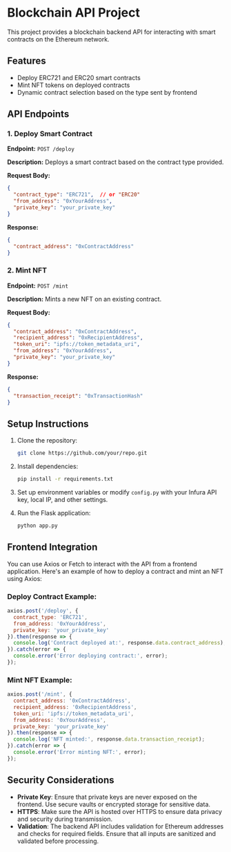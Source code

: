 
# Blockchain API Project

This project provides a blockchain backend API for interacting with smart contracts on the Ethereum network.

## Features

- Deploy ERC721 and ERC20 smart contracts
- Mint NFT tokens on deployed contracts
- Dynamic contract selection based on the type sent by frontend

## API Endpoints

### 1. Deploy Smart Contract

**Endpoint:** `POST /deploy`

**Description:** Deploys a smart contract based on the contract type provided.

**Request Body:**
```json
{
  "contract_type": "ERC721",  // or "ERC20"
  "from_address": "0xYourAddress",
  "private_key": "your_private_key"
}
```

**Response:**
```json
{
  "contract_address": "0xContractAddress"
}
```

### 2. Mint NFT

**Endpoint:** `POST /mint`

**Description:** Mints a new NFT on an existing contract.

**Request Body:**
```json
{
  "contract_address": "0xContractAddress",
  "recipient_address": "0xRecipientAddress",
  "token_uri": "ipfs://token_metadata_uri",
  "from_address": "0xYourAddress",
  "private_key": "your_private_key"
}
```

**Response:**
```json
{
  "transaction_receipt": "0xTransactionHash"
}
```

## Setup Instructions

1. Clone the repository:
   ```bash
   git clone https://github.com/your/repo.git
   ```

2. Install dependencies:
   ```bash
   pip install -r requirements.txt
   ```

3. Set up environment variables or modify `config.py` with your Infura API key, local IP, and other settings.

4. Run the Flask application:
   ```bash
   python app.py
   ```

## Frontend Integration

You can use Axios or Fetch to interact with the API from a frontend application. Here's an example of how to deploy a contract and mint an NFT using Axios:

### Deploy Contract Example:
```javascript
axios.post('/deploy', {
  contract_type: 'ERC721',
  from_address: '0xYourAddress',
  private_key: 'your_private_key'
}).then(response => {
  console.log('Contract deployed at:', response.data.contract_address);
}).catch(error => {
  console.error('Error deploying contract:', error);
});
```

### Mint NFT Example:
```javascript
axios.post('/mint', {
  contract_address: '0xContractAddress',
  recipient_address: '0xRecipientAddress',
  token_uri: 'ipfs://token_metadata_uri',
  from_address: '0xYourAddress',
  private_key: 'your_private_key'
}).then(response => {
  console.log('NFT minted:', response.data.transaction_receipt);
}).catch(error => {
  console.error('Error minting NFT:', error);
});
```

## Security Considerations

- **Private Key**: Ensure that private keys are never exposed on the frontend. Use secure vaults or encrypted storage for sensitive data.
- **HTTPS**: Make sure the API is hosted over HTTPS to ensure data privacy and security during transmission.
- **Validation**: The backend API includes validation for Ethereum addresses and checks for required fields. Ensure that all inputs are sanitized and validated before processing.
